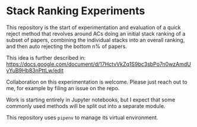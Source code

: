 # Stack Ranking Experiments

This repository is the start of experimentation and evaluation of a quick reject
method that revolves around ACs doing an initial stack ranking of a subset of 
papers, combining the individual stacks into an overall ranking, and then auto
rejecting the bottom n% of papers.

This idea is further described in:
https://docs.google.com/document/d/17HctvVkZq1S9bc3sbPo7n0wzAmdUyYuB9Hb83nPttLw/edit

Collaboration on this experimentation is welcome. Please just reach out to me, for
example by filing an issue on the repo.

Work is starting entirely in Jupyter notebooks, but I expect that some commonly
used methods will be split out into a separate module.

This repository uses `pipenv` to manage its virtual environment.
